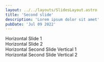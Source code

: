 ```yaml
---
layout: ../../layouts/SlidesLayout.astro
title: 'Second slide'
description: 'Lorem ipsum dolor sit amet'
pubDate: 'Jul 09 2022'
---
```


<div class="reveal">
  <div class="slides">
    <section>Horizontal Slide 1</section>
    <section>Horizontal Slide 2</section>
    <section>
      <section>Horizontal Second Slide Vertical 1</section>
      <section>Horizontal Second Slide Vertical 2</section>
    </section>
  </div>
</div>